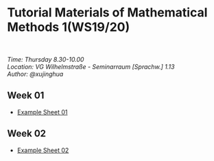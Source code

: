 # Tutorial Materials of Mathematical Methods 1(WS19/20)

<br/>

*_Time_: Thursday 8.30-10.00<br/>*
*_Location_: VG Wilhelmstraße - Seminarraum [Sprachw.] 1.13*<br/>
*_Author_: @xujinghua*


## Week 01 
* [Example Sheet 01](https://github.com/JINHXu/Methods1_tutorial19-20.github.io/raw/master/Examples%2001(mathmatical%20methods%201).pdf)

## Week 02

* [Example Sheet 02](https://github.com/JINHXu/Methods1_tutorial19-20.github.io/raw/master/Ex02_logik.pdf) 


